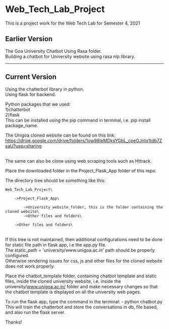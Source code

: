 # Web_Tech_Lab_Project
This is a project work for the Web Tech Lab for Semester 4, 2021

## Earlier Version
The Goa University Chatbot Using Rasa folder.
<br/>
Building a chatbot for University website using rasa nlp library.
<hr/>

## Current Version
Using the chatterbot library in python.
<br/>
Using flask for backend.
<br/>

Python packages that we used:
<br/>
1)chatterbot
<br/>
2)flask
<br/>
This can be installed using the pip command in terminal, i.e. pip install package_name.
<br/>

The Unigoa cloned website can be found on this link:
<br/>
https://drive.google.com/drive/folders/1ow98IeMDksYGbL_cpeGJnIq1tdb7ZsaU?usp=sharing

<br/>
The same can also be clone using web scraping tools such as Httrack.
<br/>

Place the downloaded folder in the Project_Flask_App folder of this repo.
<br/>

The directory tree should be something like this: <br/>
	
	Web_Tech_Lab_Project\
		
		->Project_Flask_App\
		
			->University_website_folder, this is the folder containing the cloned website\
			->Other files and folders\
		
		->Other files and folders\

<br/>
If this tree is not maintained, then additional configurations need to be done for static file path in flask app, i.e the app.py file.

<br/>
The static_path = 'university/www.unigoa.ac.in' path should be properly configured.
<br/>
Otherwise rendering issues for css, js and other files for the cloned website does not work properly.
<br/>

Place the chatbot_template folder, containing chatbot template and static files, inside the cloned university
website, i.e. inside the university/www.unigoa.ac.in/ folder and make necessary changes so that the chatbot 
template is displayed on all the university web pages.
<br/>

To run the flask app, type the command in the terminal:
	- python chatbot.py
This will train the chatterbot and store the conversations in db, file based, and also run the flask server.
<br/>

Thanks!

